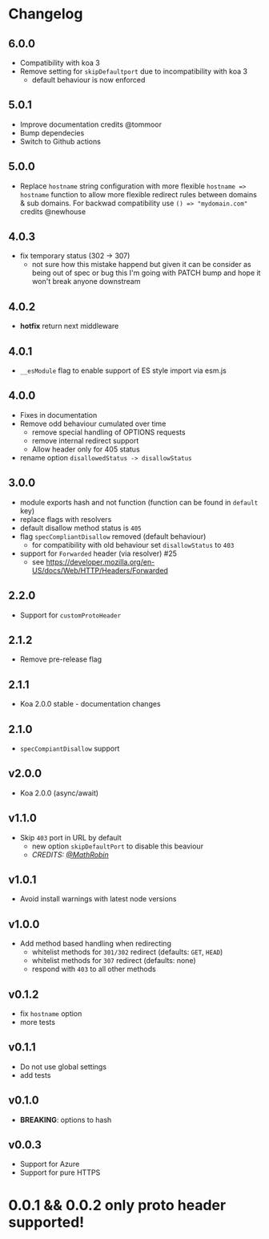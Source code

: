 # Changelog

## 6.0.0
- Compatibility with koa 3
- Remove setting for `skipDefaultport` due to incompatibility with koa 3
  - default behaviour is now enforced

## 5.0.1
- Improve documentation credits @tommoor
- Bump dependecies
- Switch to Github actions

## 5.0.0
- Replace `hostname` string configuration with more flexible `hostname => hostname` function
  to allow more flexible redirect rules between domains & sub domains. For backwad compatibility use `() => "mydomain.com"`
  credits @newhouse

## 4.0.3
- fix temporary status (302 -> 307)
  - not sure how this mistake happend but given it can be consider
  as being out of spec or bug this I'm going with PATCH bump and hope
  it won't break anyone downstream

## 4.0.2
- **hotfix** return next middleware

## 4.0.1
- `__esModule` flag to enable support of ES style import via esm.js

## 4.0.0
- Fixes in documentation
- Remove odd behaviour cumulated over time
  - remove special handling of OPTIONS requests
  - remove internal redirect support
  - Allow header only for 405 status
- rename option `disallowedStatus -> disallowStatus`

## 3.0.0
- module exports hash and not function (function can be found in `default` key)
- replace flags with resolvers
- default disallow method status is `405`
- flag `specCompliantDisallow` removed (default behaviour)
  - for compatibility with old behaviour set `disallowStatus` to `403`
- support for `Forwarded` header (via resolver) #25
  - see https://developer.mozilla.org/en-US/docs/Web/HTTP/Headers/Forwarded

## 2.2.0
- Support for `customProtoHeader`

## 2.1.2
- Remove pre-release flag

## 2.1.1
- Koa 2.0.0 stable - documentation changes

## 2.1.0
- `specCompiantDisallow` support

## v2.0.0
- Koa 2.0.0 (async/await)

## v1.1.0
- Skip `403` port in URL by default
  - new option `skipDefaultPort` to disable this beaviour
  - *CREDITS: [@MathRobin](https://github.com/MathRobin)*

## v1.0.1
- Avoid install warnings with latest node versions

## v1.0.0
- Add method based handling when redirecting
  - whitelist methods for `301/302` redirect (defaults: `GET`, `HEAD`)
  - whitelist methods for `307` redirect (defaults: none)
  - respond with `403` to all other methods

## v0.1.2
- fix `hostname` option
- more tests

## v0.1.1
- Do not use global settings
- add tests

## v0.1.0
- **BREAKING**: options to hash

## v0.0.3
- Support for Azure
- Support for pure HTTPS

# 0.0.1 && 0.0.2 only proto header supported!
